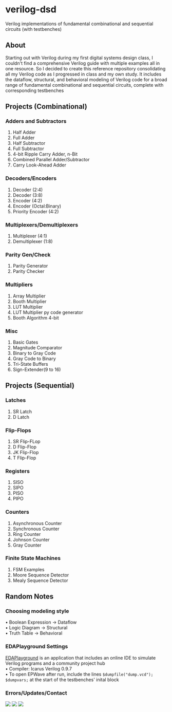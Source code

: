 # verilog-dsd
Verilog implementations of fundamental combinational and sequential circuits (with testbenches)

## About
Starting out with Verilog during my first digital systems design class, I couldn't find a comprehensive Verilog guide with multiple examples all in one resource. So I decided to create this reference repository consolidating all my Verilog code as I progressed in class and my own study. It includes the dataflow, structural, and behavioral modeling of Verilog code for a broad range of fundamental combinational and sequential circuits, complete with corresponding testbenches

## Projects (Combinational)
### Adders and Subtractors
1. Half Adder
2. Full Adder
3. Half Subtractor
4. Full Subtractor
5. 4-bit Ripple Carry Adder, n-Bit
6. Combined Parallel Adder/Subtractor
7. Carry Look-Ahead Adder
### Decoders/Encoders
1. Decoder (2:4)
2. Decoder (3:8)
3. Encoder (4:2)
4. Encoder (Octal:Binary)
6. Priority Encoder (4:2)
### Multiplexers/Demultiplexers
1. Multiplexer (4:1)
2. Demultiplexer (1:8)
### Parity Gen/Check
1. Parity Generator
2. Parity Checker
### Multipliers
1. Array Multiplier
2. Booth Multiplier
3. LUT Multiplier
4. LUT Multiplier py code generator
5. Booth Algorithm 4-bit
### Misc
1. Basic Gates
2. Magnitude Comparator
3. Binary to Gray Code
4. Gray Code to Binary
5. Tri-State Buffers
6. Sign-Extender(9 to 16)

## Projects (Sequential)
### Latches
1. SR Latch
2. D Latch
### Flip-Flops
1. SR Flip-FLop
2. D Flip-Flop
3. JK Flip-Flop
4. T Flip-Flop
### Registers
1. SISO
2. SIPO
3. PISO
4. PIPO
### Counters
1. Asynchronous Counter
2. Synchronous Counter
3. Ring Counter
4. Johnson Counter
5. Gray Counter
### Finite State Machines
1. FSM Examples
2. Moore Sequence Detector
3. Mealy Sequence Detector

## Random Notes
### Choosing modeling style
• Boolean Expression &rarr; Dataflow\
• Logic Diagram &rarr; Structural\
• Truth Table &rarr; Behavioral
### EDAPlayground Settings
[EDAPlayground](http://www.edaplayground.com) is an application that includes an online IDE to simulate Verilog programs and a community project hub\
• Compiler: Icarus Verilog 0.9.7  
• To open EPWave after run, include the lines ```$dumpfile("dump.vcd"); $dumpvars;``` at the start of the testbenches' inital block
### Errors/Updates/Contact
<p align="left">
    <a href="https://discordapp.com/users/705711221780905995">
    <img src="https://img.shields.io/badge/Discord-blue?style=for-the-badge&logo=discord&logoColor=white&color=black"></a>
    <a href="mailto:nikhilrout97@gmail.com">
    <img src="https://img.shields.io/badge/Gmail-D14836?style=for-the-badge&logo=gmail&logoColor=white"></a>
    <a href="https://www.linkedin.com/in/nikhil-rout">
    <img src="https://img.shields.io/badge/LinkedIn-white?style=for-the-badge&logo=linkedin&logoColor=blue"></a>
</p>
